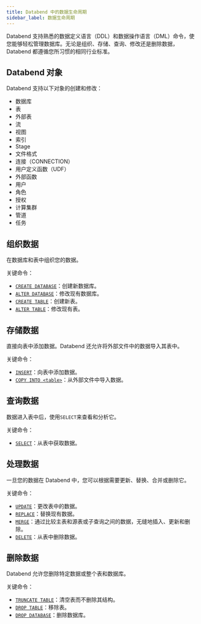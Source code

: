```yaml
---
title: Databend 中的数据生命周期
sidebar_label: 数据生命周期
---
```


Databend 支持熟悉的数据定义语言（DDL）和数据操作语言（DML）命令，使您能够轻松管理数据库。无论是组织、存储、查询、修改还是删除数据，Databend 都遵循您所习惯的相同行业标准。

## Databend 对象

Databend 支持以下对象的创建和修改：

- 数据库
- 表
- 外部表
- 流
- 视图
- 索引
- Stage
- 文件格式
- 连接（CONNECTION）
- 用户定义函数（UDF）
- 外部函数
- 用户
- 角色
- 授权
- 计算集群
- 管道
- 任务

## 组织数据

在数据库和表中组织您的数据。

关键命令：

- [`CREATE DATABASE`](/sql/sql-commands/ddl/database/ddl-create-database)：创建新数据库。
- [`ALTER DATABASE`](/sql/sql-commands/ddl/database/ddl-alter-database)：修改现有数据库。
- [`CREATE TABLE`](/sql/sql-commands/ddl/table/ddl-create-table)：创建新表。
- [`ALTER TABLE`](/sql/sql-commands/ddl/table/alter-table-column)：修改现有表。

## 存储数据

直接向表中添加数据。Databend 还允许将外部文件中的数据导入其表中。

关键命令：

- [`INSERT`](/sql/sql-commands/dml/dml-insert)：向表中添加数据。
- [`COPY INTO <table>`](/sql/sql-commands/dml/dml-copy-into-table)：从外部文件中导入数据。

## 查询数据

数据进入表中后，使用`SELECT`来查看和分析它。

关键命令：

- [`SELECT`](/sql/sql-commands/query-syntax/query-select)：从表中获取数据。

## 处理数据

一旦您的数据在 Databend 中，您可以根据需要更新、替换、合并或删除它。

关键命令：

- [`UPDATE`](/sql/sql-commands/dml/dml-update)：更改表中的数据。
- [`REPLACE`](/sql/sql-commands/dml/dml-replace)：替换现有数据。
- [`MERGE`](/sql/sql-commands/dml/dml-merge)：通过比较主表和源表或子查询之间的数据，无缝地插入、更新和删除。
- [`DELETE`](/sql/sql-commands/dml/dml-delete-from)：从表中删除数据。

## 删除数据

Databend 允许您删除特定数据或整个表和数据库。

关键命令：

- [`TRUNCATE TABLE`](/sql/sql-commands/ddl/table/ddl-truncate-table)：清空表而不删除其结构。
- [`DROP TABLE`](/sql/sql-commands/ddl/table/ddl-drop-table)：移除表。
- [`DROP DATABASE`](/sql/sql-commands/ddl/database/ddl-drop-database)：删除数据库。
